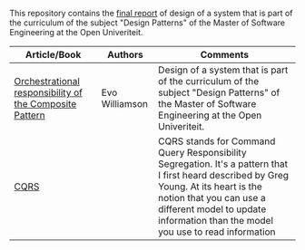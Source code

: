 This repository contains the [final report](https://github.com/evowilliamson/design-patterns/blob/master/report.pdf) of design of a system that is part of the curriculum of the subject "Design Patterns" of the Master of Software Engineering at the Open Univeriteit.

|Article/Book| Authors |  Comments 
|--|--|--|
[Orchestrational responsibility of the Composite Pattern](https://github.com/evowilliamson/design-patterns/blob/master/report.pdf) | Evo Williamson | Design of a system that is part of the curriculum of the subject "Design Patterns" of the Master of Software Engineering at the Open Univeriteit.
[CQRS](https://martinfowler.com/bliki/CQRS.html) | | CQRS stands for Command Query Responsibility Segregation. It's a pattern that I first heard described by Greg Young. At its heart is the notion that you can use a different model to update information than the model you use to read information




